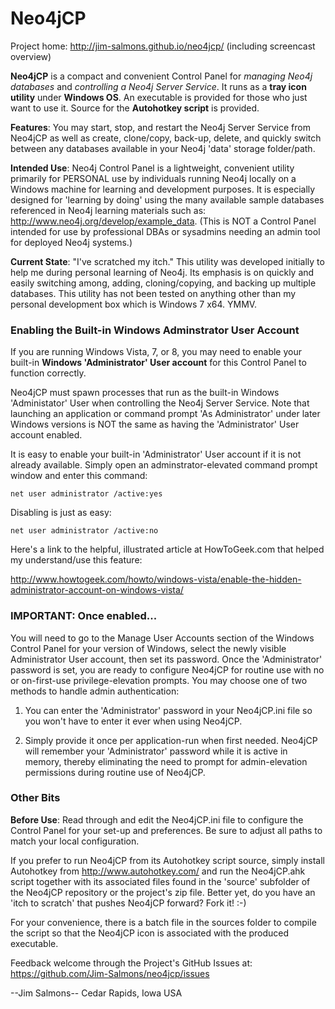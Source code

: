 Neo4jCP
=======

Project home: http://jim-salmons.github.io/neo4jcp/ (including screencast overview)

__Neo4jCP__ is a compact and convenient Control Panel for *managing Neo4j databases* and *controlling a Neo4j Server Service*. It runs as a __tray icon utility__ under __Windows OS__. An executable is provided for those who just want to use it. Source for the __Autohotkey script__ is provided.

__Features__: You may start, stop, and restart the Neo4j Server Service from Neo4jCP as well as create, clone/copy, back-up, delete, and quickly switch between any databases available in your Neo4j 'data' storage folder/path.

__Intended Use__: Neo4j Control Panel is a lightweight, convenient utility primarily for PERSONAL use by individuals running Neo4j locally on a Windows machine for learning and development purposes. It is especially designed for 'learning by doing' using the many available sample databases referenced in Neo4j learning materials such as: http://www.neo4j.org/develop/example_data. (This is NOT a Control Panel intended for use by professional DBAs or sysadmins needing an admin tool for deployed Neo4j systems.)

__Current State__: "I've scratched my itch." This utility was developed initially to help me during personal learning of Neo4j. Its emphasis is on quickly and easily switching among, adding, cloning/copying, and backing up multiple databases. This utility has not been tested on anything other than my personal development box which is Windows 7 x64. YMMV.

### Enabling the Built-in Windows Adminstrator User Account

If you are running Windows Vista, 7, or 8, you may need to enable your built-in __Windows 'Administrator' User account__ for this Control Panel to function correctly. 

Neo4jCP must spawn processes that run as the built-in Windows 'Administator' User when controlling the Neo4j Server Service. Note that launching an application or command prompt 'As Administrator' under later Windows versions is NOT the same as having the 'Administrator' User account enabled.

It is easy to enable your built-in 'Administrator' User account if it is not already available. Simply open an adminstrator-elevated command prompt window and enter this command:

```
net user administrator /active:yes
```

Disabling is just as easy:

```
net user administrator /active:no
```

Here's a link to the helpful, illustrated article at HowToGeek.com that helped my understand/use this feature:

http://www.howtogeek.com/howto/windows-vista/enable-the-hidden-administrator-account-on-windows-vista/

### IMPORTANT: Once enabled...

You will need to go to the Manage User Accounts section of the Windows Control Panel for your version of Windows, select the newly visible Administrator User account, then set its password. Once the 'Administrator' password is set, you are ready to configure Neo4jCP for routine use with no or on-first-use privilege-elevation prompts. You may choose one of two methods to handle admin authentication:

1. You can enter the 'Administrator' password in your Neo4jCP.ini file so you won't have to enter it ever when using Neo4jCP.

2. Simply provide it once per application-run when first needed. Neo4jCP will remember your 'Administrator' password while it is active in memory, thereby eliminating the need to prompt for admin-elevation permissions during routine use of Neo4jCP.

### Other Bits

__Before Use__: Read through and edit the Neo4jCP.ini file to configure the Control Panel for your set-up and preferences. Be sure to adjust all paths to match your local configuration.

If you prefer to run Neo4jCP from its Autohotkey script source, simply install Autohotkey from http://www.autohotkey.com/ and run the Neo4jCP.ahk script together with its associated files found in the 'source' subfolder of the Neo4jCP repository or the project's zip file. Better yet, do you have an 'itch to scratch' that pushes Neo4jCP forward? Fork it! :-)

For your convenience, there is a batch file in the sources folder to compile the script so that the Neo4jCP icon is associated with the produced executable.

Feedback welcome through the Project's GitHub Issues at: https://github.com/Jim-Salmons/neo4jcp/issues

--Jim Salmons-- Cedar Rapids, Iowa USA
